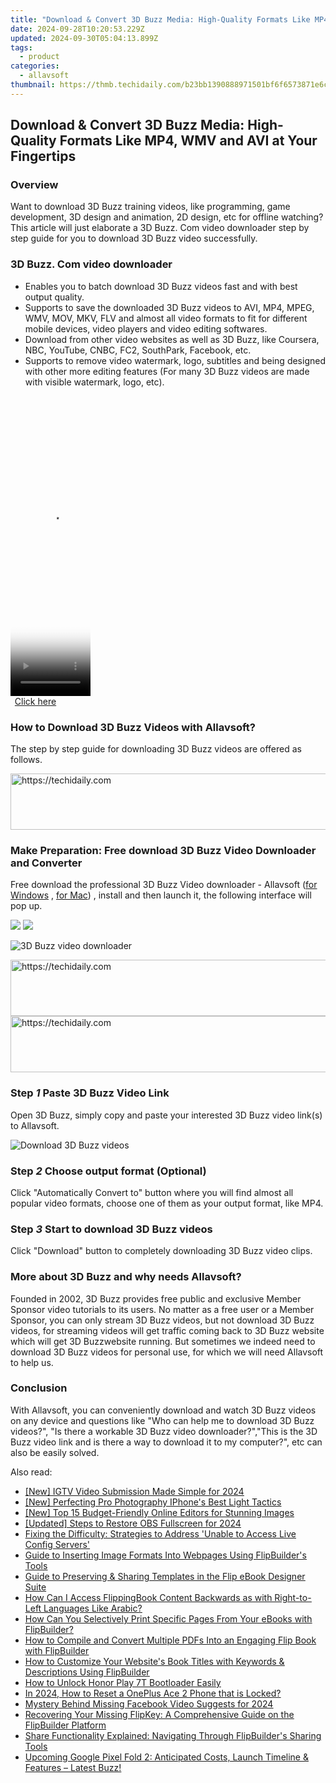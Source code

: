 ```yaml
---
title: "Download & Convert 3D Buzz Media: High-Quality Formats Like MP4, WMV and AVI at Your Fingertips"
date: 2024-09-28T10:20:53.229Z
updated: 2024-09-30T05:04:13.899Z
tags:
  - product
categories:
  - allavsoft
thumbnail: https://thmb.techidaily.com/b23bb1390888971501bf6f6573871e6ccaea8d6852036dd6da2c0d0c4b8e66aa.jpg
---
```


## Download & Convert 3D Buzz Media: High-Quality Formats Like MP4, WMV and AVI at Your Fingertips

### Overview

Want to download 3D Buzz training videos, like programming, game development, 3D design and animation, 2D design, etc for offline watching? This article will just elaborate a 3D Buzz. Com video downloader step by step guide for you to download 3D Buzz video successfully.

### 3D Buzz. Com video downloader

* Enables you to batch download 3D Buzz videos fast and with best output quality.
* Supports to save the downloaded 3D Buzz videos to AVI, MP4, MPEG, WMV, MOV, MKV, FLV and almost all video formats to fit for different mobile devices, video players and video editing softwares.
* Download from other video websites as well as 3D Buzz, like Coursera, NBC, YouTube, CNBC, FC2, SouthPark, Facebook, etc.
* Supports to remove video watermark, logo, subtitles and being designed with other more editing features (For many 3D Buzz videos are made with visible watermark, logo, etc).

<!-- affiliate ads begin -->
<span id="1975636">
					<video width="128" height="480" style="cursor:pointer"
           poster="//a.impactradius-go.com/display-clicktoplayimage/1975636.png"
           onclick="if(!this.playClicked){this.play();this.setAttribute('controls',true);this.playClicked=true;}">
	   <source src="//a.impactradius-go.com/display-ad/22993-1975636">
	   <img src="//a.impactradius-go.com/display-clicktoplayimage/1975636.png" style="border: none; height: 100%; width: 100%; object-fit: contain">
	</video>
	<div style="width:80px;text-align:center"><a href="javascript:window.open(decodeURIComponent('https%3A%2F%2Fhomestyler.sjv.io%2Fc%2F5597632%2F1975636%2F22993'), '_blank');void(0);">Click here</a></div>
</span>
<img height="0" width="0" src="https://imp.pxf.io/i/5597632/1975636/22993" style="position:absolute;visibility:hidden;" border="0" />
<!-- affiliate ads end -->

### How to Download 3D Buzz Videos with Allavsoft?

The step by step guide for downloading 3D Buzz videos are offered as follows.

<!-- affiliate ads begin -->
<a href="https://appsumo.8odi.net/c/5597632/2105866/7443" target="_top" id="2105866">
  <img src="//a.impactradius-go.com/display-ad/7443-2105866" border="0" alt="https://techidaily.com" width="728" height="90"/>
</a>
<img height="0" width="0" src="https://appsumo.8odi.net/i/5597632/2105866/7443" style="position:absolute;visibility:hidden;" border="0" />
<!-- affiliate ads end -->

### Make Preparation: Free download 3D Buzz Video Downloader and Converter

Free download the professional 3D Buzz Video downloader - Allavsoft ([for Windows](https://tools.techidaily.com/allavsoft/products/) , [for Mac](https://tools.techidaily.com/allavsoft/products/)) , install and then launch it, the following interface will pop up.

[![](https://www.allavsoft.com/how-to/../images/how-to/free-download-win.jpg)](https://tools.techidaily.com/allavsoft/products/) [![](https://www.allavsoft.com/how-to/../images/how-to/free-download-mac.jpg)](https://tools.techidaily.com/allavsoft/products/)

![3D Buzz video downloader](https://www.allavsoft.com/how-to/../images/allavsoft-mac/screen-shot-600.jpg)

<!-- affiliate ads begin -->
<a href="https://ephamedtechinc.pxf.io/c/5597632/2136622/26400" target="_top" id="2136622">
  <img src="//a.impactradius-go.com/display-ad/26400-2136622" border="0" alt="https://techidaily.com" width="728" height="90"/>
</a>
<img height="0" width="0" src="https://ephamedtechinc.pxf.io/i/5597632/2136622/26400" style="position:absolute;visibility:hidden;" border="0" />
<!-- affiliate ads end -->

<!-- affiliate ads begin -->
<a href="https://ursime.pxf.io/c/5597632/2136548/16384" target="_top" id="2136548">
  <img src="//a.impactradius-go.com/display-ad/16384-2136548" border="0" alt="https://techidaily.com" width="728" height="90"/>
</a>
<img height="0" width="0" src="https://ursime.pxf.io/i/5597632/2136548/16384" style="position:absolute;visibility:hidden;" border="0" />
<!-- affiliate ads end -->

### Step _1_ Paste 3D Buzz Video Link

Open 3D Buzz, simply copy and paste your interested 3D Buzz video link(s) to Allavsoft.

![Download 3D Buzz videos](https://www.allavsoft.com/how-to/../images/how-to/youtube-to-m4a/youtube-to-m4a.jpg)

### Step _2_ Choose output format (Optional)

Click "Automatically Convert to" button where you will find almost all popular video formats, choose one of them as your output format, like MP4.

### Step _3_ Start to download 3D Buzz videos

Click "Download" button to completely downloading 3D Buzz video clips.

### More about 3D Buzz and why needs Allavsoft?

Founded in 2002, 3D Buzz provides free public and exclusive Member Sponsor video tutorials to its users. No matter as a free user or a Member Sponsor, you can only stream 3D Buzz videos, but not download 3D Buzz videos, for streaming videos will get traffic coming back to 3D Buzz website which will get 3D Buzzwebsite running. But sometimes we indeed need to download 3D Buzz videos for personal use, for which we will need Allavsoft to help us.

### Conclusion

With Allavsoft, you can conveniently download and watch 3D Buzz videos on any device and questions like "Who can help me to download 3D Buzz videos?", "Is there a workable 3D Buzz video downloader?","This is the 3D Buzz video link and is there a way to download it to my computer?", etc can also be easily solved.

<ins class="adsbygoogle"
     style="display:block"
     data-ad-format="autorelaxed"
     data-ad-client="ca-pub-7571918770474297"
     data-ad-slot="1223367746"></ins>

<ins class="adsbygoogle"
     style="display:block"
     data-ad-client="ca-pub-7571918770474297"
     data-ad-slot="8358498916"
     data-ad-format="auto"
     data-full-width-responsive="true"></ins>

<span class="atpl-alsoreadstyle">Also read:</span>
<div><ul>
<li><a href="https://instagram-video-recordings.techidaily.com/new-igtv-video-submission-made-simple-for-2024/"><u>[New] IGTV Video Submission Made Simple for 2024</u></a></li>
<li><a href="https://extra-skills.techidaily.com/new-perfecting-pro-photography-iphones-best-light-tactics/"><u>[New] Perfecting Pro Photography IPhone's Best Light Tactics</u></a></li>
<li><a href="https://fox-http.techidaily.com/new-top-15-budget-friendly-online-editors-for-stunning-images/"><u>[New] Top 15 Budget-Friendly Online Editors for Stunning Images</u></a></li>
<li><a href="https://screen-video-capture.techidaily.com/updated-steps-to-restore-obs-fullscreen-for-2024/"><u>[Updated] Steps to Restore OBS Fullscreen for 2024</u></a></li>
<li><a href="https://win-blog.techidaily.com/fixing-the-difficulty-strategies-to-address-unable-to-access-live-config-servers/"><u>Fixing the Difficulty: Strategies to Address 'Unable to Access Live Config Servers'</u></a></li>
<li><a href="https://fox-making.techidaily.com/guide-to-inserting-image-formats-into-webpages-using-flipbuilders-tools/"><u>Guide to Inserting Image Formats Into Webpages Using FlipBuilder's Tools</u></a></li>
<li><a href="https://fox-making.techidaily.com/guide-to-preserving-and-sharing-templates-in-the-flip-ebook-designer-suite/"><u>Guide to Preserving & Sharing Templates in the Flip eBook Designer Suite</u></a></li>
<li><a href="https://fox-making.techidaily.com/how-can-i-access-flippingbook-content-backwards-as-with-right-to-left-languages-like-arabic/"><u>How Can I Access FlippingBook Content Backwards as with Right-to-Left Languages Like Arabic?</u></a></li>
<li><a href="https://fox-making.techidaily.com/how-can-you-selectively-print-specific-pages-from-your-ebooks-with-flipbuilder/"><u>How Can You Selectively Print Specific Pages From Your eBooks with FlipBuilder?</u></a></li>
<li><a href="https://fox-making.techidaily.com/how-to-compile-and-convert-multiple-pdfs-into-an-engaging-flip-book-with-flipbuilder/"><u>How to Compile and Convert Multiple PDFs Into an Engaging Flip Book with FlipBuilder</u></a></li>
<li><a href="https://fox-making.techidaily.com/how-to-customize-your-websites-book-titles-with-keywords-and-descriptions-using-flipbuilder/"><u>How to Customize Your Website's Book Titles with Keywords & Descriptions Using FlipBuilder</u></a></li>
<li><a href="https://unlock-android.techidaily.com/how-to-unlock-honor-play-7t-bootloader-easily-by-drfone-android/"><u>How to Unlock Honor Play 7T Bootloader Easily</u></a></li>
<li><a href="https://easy-unlock-android.techidaily.com/in-2024-how-to-reset-a-oneplus-ace-2-phone-that-is-locked-by-drfone-android/"><u>In 2024, How to Reset a OnePlus Ace 2 Phone that is Locked?</u></a></li>
<li><a href="https://facebook-video-content.techidaily.com/mystery-behind-missing-facebook-video-suggests-for-2024/"><u>Mystery Behind Missing Facebook Video Suggests for 2024</u></a></li>
<li><a href="https://fox-making.techidaily.com/recovering-your-missing-flipkey-a-comprehensive-guide-on-the-flipbuilder-platform/"><u>Recovering Your Missing FlipKey: A Comprehensive Guide on the FlipBuilder Platform</u></a></li>
<li><a href="https://fox-making.techidaily.com/share-functionality-explained-navigating-through-flipbuilders-sharing-tools/"><u>Share Functionality Explained: Navigating Through FlipBuilder's Sharing Tools</u></a></li>
<li><a href="https://tech-renaissance.techidaily.com/upcoming-google-pixel-fold-2-anticipated-costs-launch-timeline-and-features-latest-buzz/"><u>Upcoming Google Pixel Fold 2: Anticipated Costs, Launch Timeline & Features – Latest Buzz!</u></a></li>
</ul></div>

